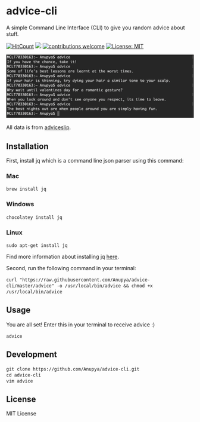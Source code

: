 # advice-cli
A simple Command Line Interface (CLI) to give you random advice about stuff.

[![HitCount](http://hits.dwyl.com/Anupya/advice-cli.svg)](http://hits.dwyl.com/Anupya/advice-cli) ![](https://img.badgesize.io/Anupya/advice-cli/master/advice.svg) [![contributions welcome](https://img.shields.io/badge/contributions-welcome-brightgreen.svg?style=flat)](https://github.com/dwyl/esta/issues) [![License: MIT](https://img.shields.io/badge/License-MIT-yellow.svg)](https://opensource.org/licenses/MIT)

![](https://raw.githubusercontent.com/Anupya/advice-cli/master/screenshot.png)

All data is from [adviceslip](https://api.adviceslip.com/).

## Installation

First, install jq which is a command line json parser using this command:

### Mac
```
brew install jq
```

### Windows
```
chocolatey install jq
```

### Linux
```
sudo apt-get install jq
```

Find more information about installing jq [here](https://stedolan.github.io/jq/download/).    

Second, run the following command in your terminal:

```
curl "https://raw.githubusercontent.com/Anupya/advice-cli/master/advice" -o /usr/local/bin/advice && chmod +x /usr/local/bin/advice
```

## Usage

You are all set! Enter this in your terminal to receive advice :)

```
advice
```

## Development

```
git clone https://github.com/Anupya/advice-cli.git
cd advice-cli
vim advice
```

## License

MIT License

